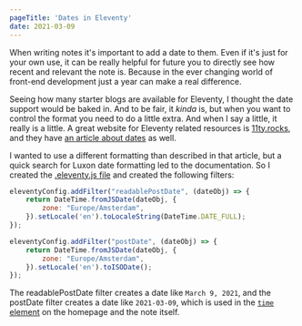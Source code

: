 ```yaml
---
pageTitle: 'Dates in Eleventy'
date: 2021-03-09
---
```

When writing notes it's important to add a date to them. Even if it's just for your own use, it can be really helpful for future you to directly see how recent and relevant the note is. Because in the ever changing world of front-end development just a year can make a real difference. 

Seeing how many starter blogs are available for Eleventy, I thought the date support would be baked in. And to be fair, it _kinda_ is, but when you want to control the format you need to do a little extra. And when I say a little, it really is a little. A great website for Eleventy related resources is [11ty.rocks](https://11ty.rocks/), and they have [an article about dates](https://11ty.rocks/eleventyjs/dates/) as well.

I wanted to use a different formatting than described in that article, but a quick search for Luxon date formatting led to the documentation. So I created the [.eleventy.js file](https://www.11ty.dev/docs/config/) and created the following filters:

``` js
eleventyConfig.addFilter("readablePostDate", (dateObj) => {
    return DateTime.fromJSDate(dateObj, {
        zone: "Europe/Amsterdam",
    }).setLocale('en').toLocaleString(DateTime.DATE_FULL);
});

eleventyConfig.addFilter("postDate", (dateObj) => {
    return DateTime.fromJSDate(dateObj, {
        zone: "Europe/Amsterdam",
    }).setLocale('en').toISODate();
});
```

The readablePostDate filter creates a date like `March 9, 2021`, and the postDate filter creates a date like `2021-03-09`, which is used in the [`time` element](https://developer.mozilla.org/en-US/docs/Web/HTML/Element/time) on the homepage and the note itself.
